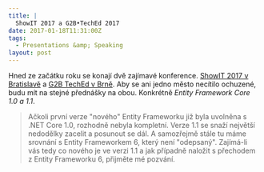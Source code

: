 ```yaml
---
title: |
  ShowIT 2017 a G2B•TechEd 2017
date: 2017-01-18T11:31:00Z
tags:
  - Presentations &amp; Speaking
layout: post
---
```

Hned ze začátku roku se konají dvě zajímavé konference. [ShowIT 2017 v Bratislavě][1] a [G2B TechEd v Brně][2]. Aby se ani jedno město necítilo ochuzené, budu mít na stejné přednášky na obou. Konkrétně _Entity Framework Core 1.0 a 1.1_.

> Ačkoli první verze "nového" Entity Frameworku již byla uvolněna s .NET Core 1.0, rozhodně nebyla kompletní. Verze 1.1 se snaží největší nedodělky zacelit a posunout se dál. A samozřejmě stále tu máme srovnání s Entity Frameworkem 6, který není "odepsaný". Zajímá-li vás tedy co nového je ve verzi 1.1 a jak případně naložit s přechodem z Entity Frameworku 6, přijměte mé pozvání.

[1]: https://www.showit.sk/sk/
[2]: https://www.g2bteched.cz/cs/
